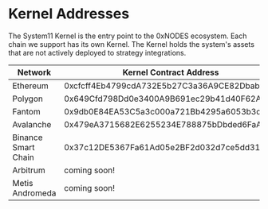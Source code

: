 # Kernel Addresses

The System11 Kernel is the entry point to the 0xNODES ecosystem. Each chain we support has its own Kernel. The Kernel holds the system's assets that are not actively deployed to strategy integrations.

| Network             | Kernel Contract Address                    |
| ------------------- | ------------------------------------------ |
| Ethereum            | 0xcfcff4Eb4799cdA732E5b27C3a36A9CE82DbabE0 |
| Polygon             | 0x649Cfd798Dd0e3400A9B691ec29b41d40F62A0C2 |
| Fantom              | 0x9db0E84EA53C5a3c000a721Bb4295a6053b3dE78 |
| Avalanche           | 0x479eA3715682E6255234E788875bDbded6FaAe41 |
| Binance Smart Chain | 0x37c12DE5367Fa61Ad05e2BF2d032d7ce5dd31793 |
| Arbitrum            | coming soon!                               |
| Metis Andromeda     | coming soon!                               |
